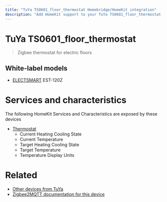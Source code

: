 ```yaml
---
title: "TuYa TS0601_floor_thermostat Homebridge/HomeKit integration"
description: "Add HomeKit support to your TuYa TS0601_floor_thermostat, using Homebridge, Zigbee2MQTT and homebridge-z2m."
---
```

<!---
This file has been GENERATED using src/docgen/docgen.ts
DO NOT EDIT THIS FILE MANUALLY!
-->
# TuYa TS0601_floor_thermostat
> Zigbee thermostat for electric floors


## White-label models
* [ELECTSMART](../index.md#electsmart) EST-120Z

# Services and characteristics
The following HomeKit Services and Characteristics are exposed by
these devices

* [Thermostat](../../climate.md)
  * Current Heating Cooling State
  * Current Temperature
  * Target Heating Cooling State
  * Target Temperature
  * Temperature Display Units


# Related
* [Other devices from TuYa](../index.md#tuya)
* [Zigbee2MQTT documentation for this device](https://www.zigbee2mqtt.io/devices/TS0601_floor_thermostat.html)